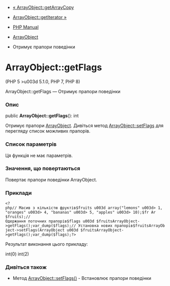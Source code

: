 - [« ArrayObject::getArrayCopy](arrayobject.getarraycopy.md)
- [ArrayObject::getIterator »](arrayobject.getiterator.md)

- [PHP Manual](index.md)
- [ArrayObject](class.arrayobject.md)
- Отримує прапори поведінки

# ArrayObject::getFlags

(PHP 5 \>u003d 5.1.0, PHP 7, PHP 8)

ArrayObject::getFlags — Отримує прапори поведінки

### Опис

public **ArrayObject::getFlags**(): int

Отримує прапори [ArrayObject](class.arrayobject.md). Дивіться
метод [ArrayObject::setFlags](arrayobject.setflags.md) для перегляду
список можливих прапорів.

### Список параметрів

Ця функція не має параметрів.

### Значення, що повертаються

Повертає прапори поведінки ArrayObject.

### Приклади



`<?php// Масив з кількістю фруктів$fruits u003d array("lemons" u003d> 1, "oranges" u003d> 4, "bananas" u003d> 5, "apples" u003d> 10);$fr Ar $fruits);// Одержання поточних прапорів$flags u003d $fruitsArrayObject->getFlags();var_dump($flags);// Установка нових прапорів$fruitsArrayObject->setFlags(ArrayObject u003d $fruitsArrayObject->getFlags();var_dump($flags);?> `

Результат виконання цього прикладу:

int(0)
int(2)

### Дивіться також

- Метод [ArrayObject::setFlags()](arrayobject.setflags.md) -
Встановлює прапори поведінки
